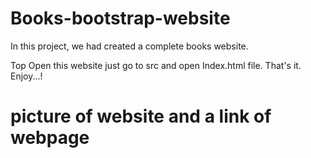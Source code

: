 # Books-bootstrap-website
In this project, we had created a complete books website.

Top Open this website just go to src and open Index.html file.
That's it.
Enjoy...!
# picture of website and a link of webpage
